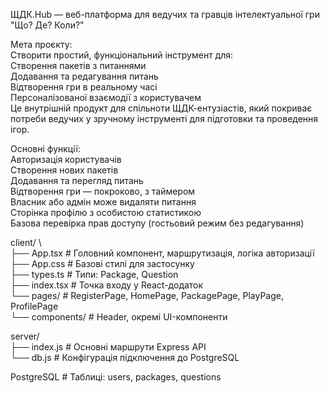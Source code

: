 ЩДК.Hub — веб-платформа для ведучих та гравців інтелектуальної гри "Що? Де? Коли?"  

Мета проєкту:  
Створити простий, функціональний інструмент для:  \
  Створення пакетів з питаннями\
  Додавання та редагування питань\
  Відтворення гри в реальному часі\
  Персоналізованої взаємодії з користувачем\
  Це внутрішній продукт для спільноти ЩДК-ентузіастів, який покриває потреби ведучих у зручному інструменті для підготовки та проведення ігор.

Основні функції:\
  Авторизація користувачів\
  Створення нових пакетів\
  Додавання та перегляд питань\
  Відтворення гри — покроково, з таймером\
  Власник або адмін може видаляти питання\
  Сторінка профілю з особистою статистикою\
  Базова перевірка прав доступу (гостьовий режим без редагування)

client/      \         
 ├── App.tsx          # Головний компонент, маршрутизація, логіка авторизації\
 ├── App.css          # Базові стилі для застосунку\
 ├── types.ts         # Типи: Package, Question\
 ├── index.tsx        # Точка входу у React-додаток\
 └── pages/           # RegisterPage, HomePage, PackagePage, PlayPage, ProfilePage\
 └── components/      # Header, окремі UI-компоненти

server/\
 ├── index.js         # Основні маршрути Express API\
 └── db.js            # Конфігурація підключення до PostgreSQL

PostgreSQL            # Таблиці: users, packages, questions


